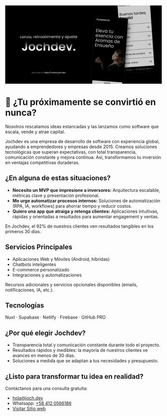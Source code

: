 ![Jochdev - Fullstack developer](https://raw.githubusercontent.com/jochdev/jochdev/master/assets/repo-social-preview-jochdev.png)

# 🚀 ¿Tu próximamente se convirtió en nunca?

Nosotros rescatamos ideas estancadas y las lanzamos como software que escala, vende y atrae capital.

Jochdev es una empresa de desarrollo de software con experiencia global, ayudando a emprendedores y empresas desde 2015. Creamos soluciones tecnológicas que superan expectativas, con total transparencia, comunicación constante y mejora continua. Así, transformamos tu inversión en ventajas competitivas duraderas.

## ¿En alguna de estas situaciones?
- **Necesito un MVP que impresione a inversores:** Arquitectura escalable, métricas clave y presentación profesional.
- **Me urge automatizar procesos internos:** Soluciones de automatización (RPA, IA, workflows) para ahorrar tiempo y reducir costos.
- **Quiero una app que atraiga y retenga clientes:** Aplicaciones intuitivas, rápidas y orientadas a resultados para aumentar engagement y ventas.

En Jochdev, el 92% de nuestros clientes ven resultados tangibles en los primeros 30 días.

## Servicios Principales
- Aplicaciones Web y Móviles (Android, híbridas)
- Chatbots inteligentes
- E-commerce personalizado
- Integraciones y automatizaciones

Recursos adicionales y servicios opcionales disponibles (emails, notificaciones, IA, etc.).

## Tecnologías
Nuxt · Supabase · Netlify · Firebase · GitHub PRO

## ¿Por qué elegir Jochdev?
- Transparencia total y comunicación constante durante todo el proyecto.
- Resultados rápidos y medibles: la mayoría de nuestros clientes ve avances en menos de 30 días.
- Soluciones a medida que se adaptan a tus necesidades y presupuesto.

## ¿Listo para transformar tu idea en realidad?
Contáctanos para una consulta gratuita:
- hola@joch.dev
- Whatsapp: [+58 412 0566186](https://api.whatsapp.com/message/M2D6DXG6VOW6A1)
- [Visitar Sitio web](https://joch.dev)

 